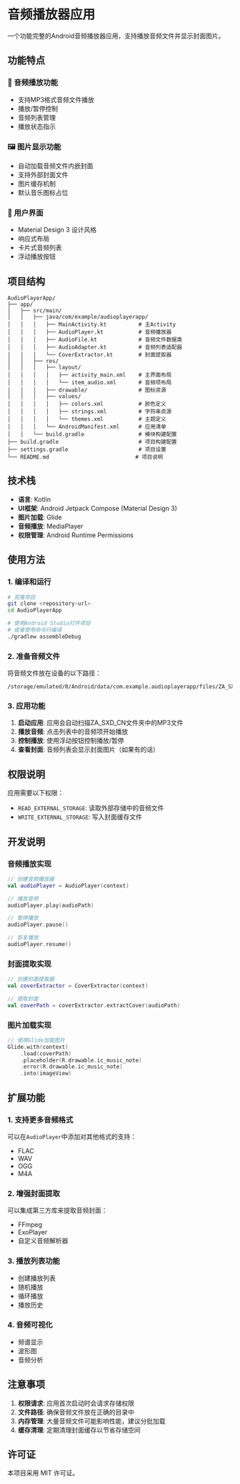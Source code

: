 # 音频播放器应用

一个功能完整的Android音频播放器应用，支持播放音频文件并显示封面图片。

## 功能特点

### 🎵 音频播放功能
- 支持MP3格式音频文件播放
- 播放/暂停控制
- 音频列表管理
- 播放状态指示

### 🖼️ 图片显示功能
- 自动加载音频文件内嵌封面
- 支持外部封面文件
- 图片缓存机制
- 默认音乐图标占位

### 📱 用户界面
- Material Design 3 设计风格
- 响应式布局
- 卡片式音频列表
- 浮动播放按钮

## 项目结构

```
AudioPlayerApp/
├── app/
│   ├── src/main/
│   │   ├── java/com/example/audioplayerapp/
│   │   │   ├── MainActivity.kt          # 主Activity
│   │   │   ├── AudioPlayer.kt           # 音频播放器
│   │   │   ├── AudioFile.kt             # 音频文件数据类
│   │   │   ├── AudioAdapter.kt          # 音频列表适配器
│   │   │   └── CoverExtractor.kt        # 封面提取器
│   │   ├── res/
│   │   │   ├── layout/
│   │   │   │   ├── activity_main.xml    # 主界面布局
│   │   │   │   └── item_audio.xml       # 音频项布局
│   │   │   ├── drawable/                # 图标资源
│   │   │   ├── values/
│   │   │   │   ├── colors.xml           # 颜色定义
│   │   │   │   ├── strings.xml          # 字符串资源
│   │   │   │   └── themes.xml           # 主题定义
│   │   │   └── AndroidManifest.xml      # 应用清单
│   │   └── build.gradle                 # 模块构建配置
├── build.gradle                         # 项目构建配置
├── settings.gradle                      # 项目设置
└── README.md                           # 项目说明
```

## 技术栈

- **语言**: Kotlin
- **UI框架**: Android Jetpack Compose (Material Design 3)
- **图片加载**: Glide
- **音频播放**: MediaPlayer
- **权限管理**: Android Runtime Permissions

## 使用方法

### 1. 编译和运行

```bash
# 克隆项目
git clone <repository-url>
cd AudioPlayerApp

# 使用Android Studio打开项目
# 或者使用命令行编译
./gradlew assembleDebug
```

### 2. 准备音频文件

将音频文件放在设备的以下路径：
```
/storage/emulated/0/Android/data/com.example.audioplayerapp/files/ZA_SXD_CN/
```

### 3. 应用功能

1. **启动应用**: 应用会自动扫描ZA_SXD_CN文件夹中的MP3文件
2. **播放音频**: 点击列表中的音频项开始播放
3. **控制播放**: 使用浮动按钮控制播放/暂停
4. **查看封面**: 音频列表会显示封面图片（如果有的话）

## 权限说明

应用需要以下权限：
- `READ_EXTERNAL_STORAGE`: 读取外部存储中的音频文件
- `WRITE_EXTERNAL_STORAGE`: 写入封面缓存文件

## 开发说明

### 音频播放实现

```kotlin
// 创建音频播放器
val audioPlayer = AudioPlayer(context)

// 播放音频
audioPlayer.play(audioPath)

// 暂停播放
audioPlayer.pause()

// 恢复播放
audioPlayer.resume()
```

### 封面提取实现

```kotlin
// 创建封面提取器
val coverExtractor = CoverExtractor(context)

// 提取封面
val coverPath = coverExtractor.extractCover(audioPath)
```

### 图片加载实现

```kotlin
// 使用Glide加载图片
Glide.with(context)
    .load(coverPath)
    .placeholder(R.drawable.ic_music_note)
    .error(R.drawable.ic_music_note)
    .into(imageView)
```

## 扩展功能

### 1. 支持更多音频格式
可以在`AudioPlayer`中添加对其他格式的支持：
- FLAC
- WAV
- OGG
- M4A

### 2. 增强封面提取
可以集成第三方库来提取音频封面：
- FFmpeg
- ExoPlayer
- 自定义音频解析器

### 3. 播放列表功能
- 创建播放列表
- 随机播放
- 循环播放
- 播放历史

### 4. 音频可视化
- 频谱显示
- 波形图
- 音频分析

## 注意事项

1. **权限请求**: 应用首次启动时会请求存储权限
2. **文件路径**: 确保音频文件放在正确的目录中
3. **内存管理**: 大量音频文件可能影响性能，建议分批加载
4. **缓存清理**: 定期清理封面缓存以节省存储空间

## 许可证

本项目采用 MIT 许可证。 
